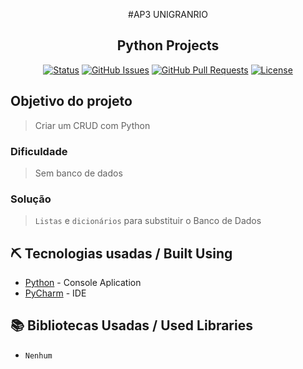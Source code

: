 <p align="center">
  #AP3 UNIGRANRIO
</p>
<h2 align="center">Python Projects</h2>

<div align="center">

[![Status](https://img.shields.io/badge/Status-Active-brightgreen/?style=flat-square&color=brightgreen)](https://github.com/gersonmachado/CRUD-AP3)
[![GitHub Issues](https://img.shields.io/badge/Issues-0-blue/?style=flat-square&color=blue)](https://github.com/gersonmachado/CRUD-AP3/issues)
[![GitHub Pull Requests](https://img.shields.io/badge/Pull%20requests-0-blue/?style=flat-square&color=blue)](https://github.com/gersonmachado/CRUD-AP3/pulls)
[![License](https://img.shields.io/badge/License-MIT-blueviolet/?style=flat-square&color=blueviolet)](/LICENSE)

</div>

## Objetivo do projeto
> Criar um CRUD com Python
### Dificuldade
> Sem banco de dados
### Solução
> `Listas` e `dicionários` para substituir o Banco de Dados

## ⛏️ Tecnologias usadas / Built Using

- [Python](https://www.python.org/) - Console Aplication
- [PyCharm](https://www.jetbrains.com/pt-br/pycharm/features/) - IDE

## 📚 Bibliotecas Usadas / Used Libraries
- `Nenhum`
